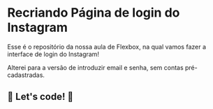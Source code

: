 # Recriando Página de login do Instagram

Esse é o repositório da nossa aula de Flexbox, na qual vamos fazer a interface de login do Instagram! 

Alterei para a versão de introduzir email e senha, sem contas pré-cadastradas.

## 🚀 Let's code! 🚀
